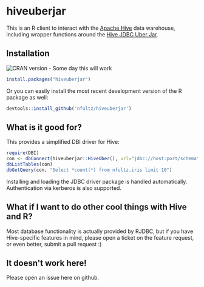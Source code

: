 # hiveuberjar

This is an R client to interact with the [Apache Hive](https://hive.apache.org/) data warehouse, including wrapper functions 
around the [Hive JDBC Uber Jar](https://github.com/timveil/hive-jdbc-uber-jar).

## Installation

![CRAN version](http://www.r-pkg.org/badges/version-ago/hiveuberjar) - Some day this will work

```r
install.packages("hiveuberjar")
```

Or you can easily install the most recent development version of the R package as well:

```r
devtools::install_github('nfultz/hiveuberjar')
```

## What is it good for?

This provides a simplified DBI driver for Hive:

```r
require(DBI)
con <- dbConnect(hiveuberjar::HiveUber(), url="jdbc://host:port/schema")
dbListTables(con)
dbGetQuery(con, "Select *count(*) from nfultz.iris limit 10")
```

Installing and loading the JDBC driver package is handled automatically. Authentication via kerberos is also supported.

## What if I want to do other cool things with Hive and R?

Most database functionality is actually provided by RJDBC, but if you have Hive-specific
features in mind, please open a ticket on the feature request, or even better, submit a pull request :)

## It doesn't work here!

Please open an issue here on github.
